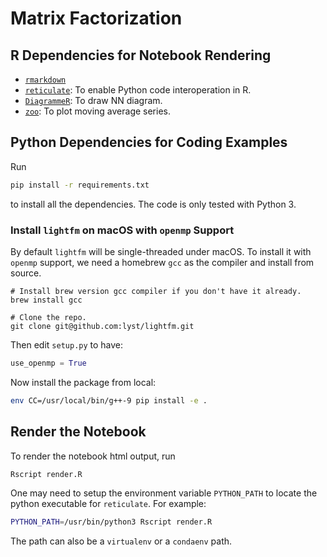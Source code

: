 # Matrix Factorization

## R Dependencies for Notebook Rendering

+ [`rmarkdown`](https://rmarkdown.rstudio.com/)
+ [`reticulate`](https://github.com/rstudio/reticulate): To enable Python code interoperation in R.
+ [`DiagrammeR`](https://github.com/rich-iannone/DiagrammeR): To draw NN diagram.
+ [`zoo`](https://cran.r-project.org/web/packages/zoo/index.html): To plot moving average series.

## Python Dependencies for Coding Examples

Run

```sh
pip install -r requirements.txt
```

to install all the dependencies.
The code is only tested with Python 3.

### Install `lightfm` on macOS with `openmp` Support

By default `lightfm` will be single-threaded under macOS.
To install it with `openmp` support, we need a homebrew `gcc` as the compiler and install from source.

```
# Install brew version gcc compiler if you don't have it already.
brew install gcc

# Clone the repo.
git clone git@github.com:lyst/lightfm.git
```

Then edit `setup.py` to have:

```py
use_openmp = True
```

Now install the package from local:

```sh
env CC=/usr/local/bin/g++-9 pip install -e .
```

## Render the Notebook

To render the notebook html output, run

```sh
Rscript render.R
```

One may need to setup the environment variable `PYTHON_PATH` to locate the python executable for `reticulate`.
For example:

```sh
PYTHON_PATH=/usr/bin/python3 Rscript render.R
```

The path can also be a `virtualenv` or a `condaenv` path.
